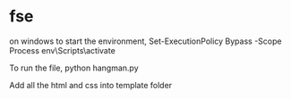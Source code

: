 # fse
on windows to start the environment, 
Set-ExecutionPolicy Bypass -Scope Process
env\Scripts\activate

To run the file, python hangman.py

Add all the html and css into template folder
